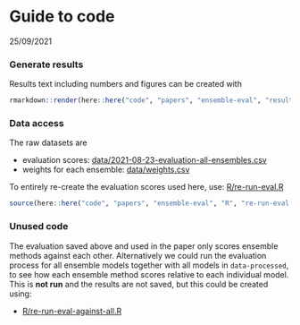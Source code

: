 Guide to code
================
25/09/2021

### Generate results

Results text including numbers and figures can be created with

``` r
rmarkdown::render(here::here("code", "papers", "ensemble-eval", "results.Rmd"))
```

### Data access

The raw datasets are 

- evaluation scores: [data/2021-08-23-evaluation-all-ensembles.csv](./data/2021-08-23-evaluation-all-ensembles.csv)
- weights for each ensemble: [data/weights.csv](./data/weights.csv)

To entirely re-create the evaluation scores used here, use:
[R/re-run-eval.R](code/papers/ensemble-eval/R/re-run-eval.R)

``` r
source(here::here("code", "papers", "ensemble-eval", "R", "re-run-eval.R"))
```

### Unused code
The evaluation saved above and used in the paper only scores ensemble methods against each other. Alternatively we could run the evaluation process for all ensemble models together with all models in `data-processed`, to see how each ensemble method scores relative to each individual model. This is **not run** and the results are not saved, but this could be created using:
- [R/re-run-eval-against-all.R](R/re-run-eval-against-all.R)
